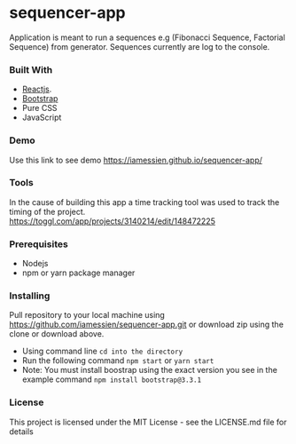 # sequencer-app
Application is meant to run a sequences e.g (Fibonacci Sequence, Factorial Sequence) from generator. Sequences currently are log to the console.


### Built With

- [Reactjs](https://reactjs.org).
- [Bootstrap](https://getbootstrap.com)
- Pure CSS
- JavaScript

### Demo
Use this link to see demo https://iamessien.github.io/sequencer-app/


### Tools
In the cause of building this app a time tracking tool was used to track the timing of the project.
https://toggl.com/app/projects/3140214/edit/148472225

### Prerequisites

- Nodejs
- npm or yarn package manager

### Installing
Pull repository to your local machine using https://github.com/iamessien/sequencer-app.git or download zip using the clone or download above.

- Using command line `cd into the directory`
- Run the following command  `npm start` or `yarn start`
- Note: You must install boostrap using the exact version you see in the example command `npm install bootstrap@3.3.1`


### License
This project is licensed under the MIT License - see the LICENSE.md file for details
